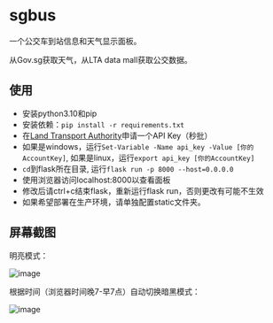 # sgbus
一个公交车到站信息和天气显示面板。

从Gov.sg获取天气，从LTA data mall获取公交数据。

## 使用
- 安装python3.10和pip
- 安装依赖：`pip install -r requirements.txt`
- 在[Land Transport Authority](https://datamall.lta.gov.sg/content/datamall/en/dynamic-data.html#Public%20Transport)申请一个API Key（秒批）
- 如果是windows，运行`Set-Variable -Name api_key -Value [你的AccountKey]`, 如果是linux，运行`export api_key [你的AccountKey]`
- `cd`到flask所在目录, 运行`flask run -p 8000 --host=0.0.0.0`
- 使用浏览器访问localhost:8000以查看面板
- 修改后请ctrl+c结束flask，重新运行flask run，否则更改有可能不生效
- 如果希望部署在生产环境，请单独配置static文件夹。

## 屏幕截图

明亮模式：

![image](https://github.com/rickylsr/sgbus/assets/10785943/efb02e48-d831-49dc-a767-bf8ea6989528)

根据时间（浏览器时间晚7-早7点）自动切换暗黑模式：

![image](https://github.com/rickylsr/sgbus/assets/10785943/b5439d72-3349-4d9f-8a74-a757749ead39)
